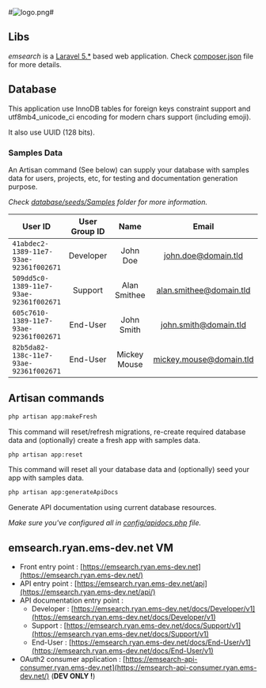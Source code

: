#![logo.png](https://bitbucket.org/repo/KrMXBpk/images/1444268910-logo.png)#

## Libs ##

*emsearch* is a [Laravel 5.*](https://laravel.com/) based web application.
Check [composer.json](https://bitbucket.org/emonsite/emsearch/src/master/composer.json) file for more details.

## Database ##

This application use InnoDB tables for foreign keys constraint support and utf8mb4_unicode_ci encoding for modern chars support (including emoji).

It also use UUID (128 bits).

### Samples Data ###

An Artisan command (See below) can supply your database with samples data for users, projects, etc, for testing and documentation generation purpose.

*Check [database/seeds/Samples](https://bitbucket.org/emonsite/emsearch/src/master/database/seeds/Samples) folder for more information.*


| User ID                                | User Group ID | Name         | Email                   | Password    |
|----------------------------------------|:-------------:|:------------:|:-----------------------:|:-----------:|
| `41abdec2-1389-11e7-93ae-92361f002671` | Developer     | John Doe     | john.doe@domain.tld     | johndoe     |
| `509dd5c0-1389-11e7-93ae-92361f002671` | Support       | Alan Smithee | alan.smithee@domain.tld | alansmithee |
| `605c7610-1389-11e7-93ae-92361f002671` | End-User      | John Smith   | john.smith@domain.tld   | johnsmith   |
| `82b5da82-138c-11e7-93ae-92361f002671` | End-User      | Mickey Mouse | mickey.mouse@domain.tld | mickeymouse |

## Artisan commands ##


```bash
php artisan app:makeFresh
```
This command will reset/refresh migrations,
re-create required database data and (optionally)
create a fresh app with samples data.


```bash
php artisan app:reset
```
This command will reset all your database data and (optionally)
seed your app with samples data.


```bash
php artisan app:generateApiDocs
```
Generate API documentation using current database resources.

*Make sure you've configured all in [config/apidocs.php](https://bitbucket.org/emonsite/emsearch/src/master/config/apidocs.php) file.*


## emsearch.ryan.ems-dev.net VM ##

- Front entry point : [https://emsearch.ryan.ems-dev.net](https://emsearch.ryan.ems-dev.net/)
- API entry point : [https://emsearch.ryan.ems-dev.net/api](https://emsearch.ryan.ems-dev.net/api/)
- API documentation entry point :
    - Developer : [https://emsearch.ryan.ems-dev.net/docs/Developer/v1](https://emsearch.ryan.ems-dev.net/docs/Developer/v1)
    - Support : [https://emsearch.ryan.ems-dev.net/docs/Support/v1](https://emsearch.ryan.ems-dev.net/docs/Support/v1)
    - End-User : [https://emsearch.ryan.ems-dev.net/docs/End-User/v1](https://emsearch.ryan.ems-dev.net/docs/End-User/v1)
- OAuth2 consumer application : [https://emsearch-api-consumer.ryan.ems-dev.net](https://emsearch-api-consumer.ryan.ems-dev.net/) (**DEV ONLY !**)
